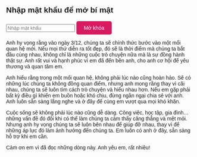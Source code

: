 <!DOCTYPE html>
<html lang="en">
<head>
  <meta charset="UTF-8">
  <meta name="viewport" content="width=device-width, initial-scale=1.0">
  <title>Hiệu Ứng 3D Cảnh Hoa</title>
  <style>
    body {
      margin: 0;
      font-family: Arial, sans-serif;
      overflow: hidden;
      height: 100vh;
      background: url('YOUR_IMAGE_PATH') no-repeat center center fixed;
      background-size: cover;
    }

    .container {
      position: absolute;
      top: 50%;
      left: 50%;
      transform: translate(-50%, -50%);
      padding: 20px;
      background: rgba(255, 255, 255, 0.8);
      border-radius: 10px;
      box-shadow: 0 4px 15px rgba(0, 0, 0, 0.3);
      text-align: center;
    }

    input[type="password"] {
      padding: 10px;
      width: 80%;
      margin: 10px 0;
      border: 2px solid #d81b60;
      border-radius: 5px;
    }

    button {
      padding: 10px 20px;
      border: none;
      background-color: #d81b60;
      color: white;
      border-radius: 5px;
      font-size: 1em;
      cursor: pointer;
    }

    button:hover {
      background-color: #ad1457;
    }

    #message {
      margin-top: 20px;
      font-size: 1.5em;
      color: #d81b60;
      display: none;
    }

    .scene {
      display: none;
      width: 100%;
      height: 100%;
      position: absolute;
      top: 0;
      left: 0;
      perspective: 1000px;
      overflow: hidden;
    }

    .hill {
      position: absolute;
      bottom: -50px;
      width: 150%;
      height: 300px;
      background: linear-gradient(to top, #228B22, #32CD32);
      border-radius: 50%;
      transform: translateZ(-200px) rotateX(20deg);
      box-shadow: 0px 10px 20px rgba(0, 0, 0, 0.2);
    }

    .flower {
      position: absolute;
      width: 30px;
      height: 30px;
      transform-style: preserve-3d;
      animation: floatFlower 5s ease-in-out infinite;
    }

    .flower .petal {
      position: absolute;
      width: 20px;
      height: 40px;
      background: pink;
      border-radius: 50%;
      transform-origin: bottom center;
    }

    .flower .petal:nth-child(1) { transform: rotateX(0deg) translateZ(15px); }
    .flower .petal:nth-child(2) { transform: rotateX(90deg) translateZ(15px); }
    .flower .petal:nth-child(3) { transform: rotateX(180deg) translateZ(15px); }
    .flower .petal:nth-child(4) { transform: rotateX(270deg) translateZ(15px); }

    @keyframes floatFlower {
      0%, 100% { transform: translateY(0); }
      50% { transform: translateY(-20px); }
    }
  </style>
</head>
<body>
  <div class="container">
    <h2>Nhập mật khẩu để mở bí mật</h2>
    <input type="password" id="password" placeholder="Nhập mật khẩu">
    <button onclick="unlockMessage()">Mở khóa</button>
    <p id="message">Hôm nay là ngày 21 tháng 11 năm 2024, và anh muốn viết những dòng này cho em từ bây giờ vì anh muốn chuẩn bị thật tốt cho mọi thứ. Em là người đặc biệt với anh, và anh cũng muốn món quà này dành cho em phải thật sự đặc biệt.

Anh hy vọng rằng vào ngày 3/12, chúng ta sẽ chính thức bước vào một mối quan hệ mới. Nếu mọi thứ diễn ra tốt đẹp, đó sẽ là thời điểm mà chúng ta bắt đầu cùng nhau, không chỉ là những cuộc trò chuyện nữa mà là sự đồng hành thật sự. Anh rất vui và hạnh phúc vì em đã đến bên anh, cho anh cơ hội để yêu thương và quan tâm em.

Anh hiểu rằng trong một mối quan hệ, không phải lúc nào cũng hoàn hảo. Sẽ có những lúc chúng ta không đồng quan điểm, nhưng anh mong rằng thay vì cãi nhau, chúng ta sẽ luôn tìm cách trò chuyện và hiểu nhau hơn. Nếu em gặp phải bất kỳ điều gì khiến em buồn hoặc khó chịu, đừng ngần ngại chia sẻ với anh. Anh luôn sẵn sàng lắng nghe và ở đây để cùng em vượt qua mọi khó khăn.

Cuộc sống sẽ không phải lúc nào cũng dễ dàng. Công việc, học tập, gia đình… những vấn đề đó đôi khi có thể làm chúng ta cảm thấy căng thẳng và mệt mỏi. Nhưng anh hy vọng chúng ta sẽ luôn bên nhau để giúp đỡ nhau, thay vì để những áp lực đó làm ảnh hưởng đến chúng ta. Em luôn có anh ở đây, sẵn sàng hỗ trợ khi em cần.

Cảm ơn em vì đã đọc những dòng này. Anh yêu em, rất nhiều!</p>
  </div>

  <div class="scene">
    <div class="hill"></div>
  </div>

  <script>
    function unlockMessage() {
      const correctPassword = "iuemnhieu";
      const inputPassword = document.getElementById("password").value;
      const message = document.getElementById("message");
      const scene = document.querySelector(".scene");

      if (inputPassword === correctPassword) {
        message.style.display = "block";
        scene.style.display = "block";
        createFlowers();
      } else {
        alert("Sai mật khẩu! Vui lòng thử lại.");
      }
    }

    function createFlowers() {
      const scene = document.querySelector(".scene");
      for (let i = 0; i < 50; i++) {
        const flower = document.createElement("div");
        flower.className = "flower";
        flower.style.left = ${Math.random() * 100}%;
        flower.style.bottom = ${Math.random() * 50}%;
        
        for (let j = 0; j < 4; j++) {
          const petal = document.createElement("div");
          petal.className = "petal";
          flower.appendChild(petal);
        }

        scene.appendChild(flower);
      }
    }
  </script>
</body>
</html>

  
